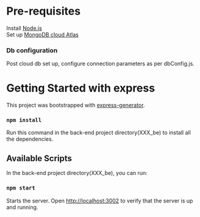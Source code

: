 # Pre-requisites

Install [Node.js](https://nodejs.dev/)\
Set up [MongoDB cloud Atlas](https://www.mongodb.com/atlas/database)

### Db configuration

Post cloud db set up, configure connection parameters as per dbConfig.js.

# Getting Started with express

This project was bootstrapped with [express-generator](https://expressjs.com/en/starter/generator.html).

### `npm install`

Run this command in the back-end project directory(XXX_be) to install all the dependencies.

## Available Scripts

In the back-end project directory(XXX_be), you can run:

### `npm start`

Starts the server.
Open [http://localhost:3002](http://localhost:3002) to verify that the server is up and running.
